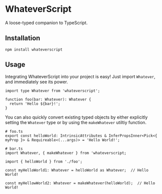 # WhateverScript

A loose-typed companion to TypeScript.

## Installation
```
npm install whateverscript
```

## Usage
Integrating WhateverScript into your project is easy! Just import `Whatever`, and immediately see its power.
```
import type Whatever from 'whateverscript';

function foo(bar: Whatever): Whatever {
  return 'Hello ${bar}!';
}

```

You can also quickly convert existing typed objects by either explicitly setting the `Whatever` type or by using the `makeWhatever` utiltiy function.
```
# foo.ts
export const helloWorld: IntrinsicAttributes & InferPropsInner<Pick<{ myProp }> & Requireable<(...args)> = 'Hello World!';

# bar.ts
import Whatever, { makeWhatever } from 'whateverscript;

import { helloWorld } from './foo';

const myHelloWorld1: Whatever = helloWorld as Whatever;  // Hello World!

const myHellowWorld2: Whatever = makeWhatever(helloWorld);  // Hello World!
```
